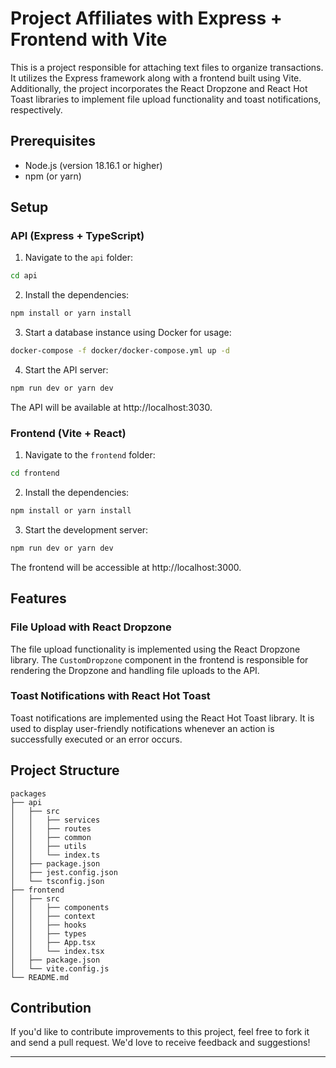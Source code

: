 # Project Affiliates with Express + Frontend with Vite

This is a project responsible for attaching text files to organize transactions. It utilizes the Express framework along with a frontend built using Vite. Additionally, the project incorporates the React Dropzone and React Hot Toast libraries to implement file upload functionality and toast notifications, respectively.

## Prerequisites

- Node.js (version 18.16.1 or higher)
- npm (or yarn)

## Setup

### API (Express + TypeScript)

1. Navigate to the `api` folder:

```bash
cd api
```

2. Install the dependencies:

```bash
npm install or yarn install
```

3. Start a database instance using Docker for usage:

```bash
docker-compose -f docker/docker-compose.yml up -d
```

4. Start the API server:

```bash
npm run dev or yarn dev
```

The API will be available at http://localhost:3030.

### Frontend (Vite + React)

1. Navigate to the `frontend` folder:

```bash
cd frontend
```

2. Install the dependencies:

```bash
npm install or yarn install
```

3. Start the development server:

```bash
npm run dev or yarn dev
```

The frontend will be accessible at http://localhost:3000.

## Features

### File Upload with React Dropzone

The file upload functionality is implemented using the React Dropzone library. The `CustomDropzone` component in the frontend is responsible for rendering the Dropzone and handling file uploads to the API.

### Toast Notifications with React Hot Toast

Toast notifications are implemented using the React Hot Toast library. It is used to display user-friendly notifications whenever an action is successfully executed or an error occurs.

## Project Structure

```
packages
├── api
│   ├── src
│   │   ├── services
│   │   ├── routes
│   │   ├── common
│   │   ├── utils
│   │   └── index.ts
│   ├── package.json
│   ├── jest.config.json
│   └── tsconfig.json
├── frontend
│   ├── src
│   │   ├── components
│   │   ├── context
│   │   ├── hooks
│   │   ├── types
│   │   ├── App.tsx
│   │   └── index.tsx
│   ├── package.json
│   └── vite.config.js
└── README.md
```

## Contribution

If you'd like to contribute improvements to this project, feel free to fork it and send a pull request. We'd love to receive feedback and suggestions!

---
